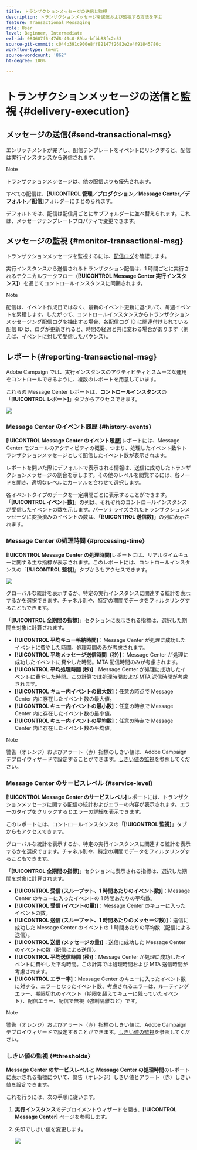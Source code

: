 ```yaml
---
title: トランザクションメッセージの送信と監視
description: トランザクションメッセージを送信および監視する方法を学ぶ
feature: Transactional Messaging
role: User
level: Beginner, Intermediate
exl-id: 084607f6-47d8-40c0-89ba-bfbb88fc2e53
source-git-commit: c044b391c900e8ff82147f2682e2e4f91845780c
workflow-type: tm+mt
source-wordcount: '862'
ht-degree: 100%

---
```


# トランザクションメッセージの送信と監視 {#delivery-execution}

## メッセージの送信{#send-transactional-msg}

エンリッチメントが完了し、配信テンプレートをイベントにリンクすると、配信は実行インスタンスから送信されます。

>[!NOTE]
>
>トランザクションメッセージは、他の配信よりも優先されます。

すべての配信は、**[!UICONTROL 管理／プロダクション／Message Center／デフォルト／配信]**&#x200B;フォルダーにまとめられます。

デフォルトでは、配信は配信月ごとにサブフォルダーに並べ替えられます。これは、メッセージテンプレートプロパティで変更できます。

## メッセージの監視 {#monitor-transactional-msg}

トランザクションメッセージを監視するには、[配信ログ](send.md)を確認します。

実行インスタンスから送信されるトランザクション配信は、1 時間ごとに実行されるテクニカルワークフロー（**[!UICONTROL Message Center 実行インスタンス]**）を通じてコントロールインスタンスに同期されます。

>[!NOTE]
>
>配信は、イベント作成日ではなく、最新のイベント更新に基づいて、毎週イベントを累積します。したがって、コントロールインスタンスからトランザクションメッセージング配信ログを抽出する場合、各配信ログ ID に関連付けられている配信 ID は、ログが更新されると、時間の経過と共に変わる場合があります（例えば、イベントに対して受信したバウンス）。

<!--
To monitor the activity and running of the execution instance(s), see [Transactional messaging reports](transactional-messaging-reports.md).-->

## レポート{#reporting-transactional-msg}

Adobe Campaign では、実行インスタンスのアクティビティとスムーズな運用をコントロールできるように、複数のレポートを用意しています。

これらの Message Center レポートは、**コントロールインスタンス**&#x200B;の「**[!UICONTROL レポート]**」タブからアクセスできます。

![](assets/mc-reports.png)

### Message Center のイベント履歴 {#history-events}

**[!UICONTROL Message Center のイベント履歴]**&#x200B;レポートには、Message Center モジュールのアクティビティの概要、つまり、処理したイベント数やトランザクションメッセージとして配信したイベント数が表示されます。

レポートを開いた際にデフォルトで表示される情報は、送信に成功したトランザクションメッセージの割合を示します。その他のレベルを閲覧するには、各ノードを開き、適切なレベルにカーソルを合わせて選択します。

各イベントタイプのデータを一定期間ごとに表示することができます。「**[!UICONTROL イベント数]**」の列は、それぞれのコントロールインスタンスが受信したイベントの数を示します。パーソナライズされたトランザクションメッセージに変換済みのイベントの数は、「**[!UICONTROL 送信数]**」の列に表示されます。


### Message Center の処理時間 {#processing-time}

**[!UICONTROL Message Center の処理時間]**&#x200B;レポートには、リアルタイムキューに関する主な指標が表示されます。このレポートには、コントロールインスタンスの「**[!UICONTROL 監視]**」タブからもアクセスできます。

![](assets/mc-processing-time-report.png)

グローバルな統計を表示するか、特定の実行インスタンスに関連する統計を表示するかを選択できます。チャネル別や、特定の期間でデータをフィルタリングすることもできます。

「**[!UICONTROL 全期間の指標]**」セクションに表示される指標は、選択した期間を対象に計算されます。

* **[!UICONTROL 平均キュー格納時間]**：Message Center が処理に成功したイベントに費やした時間。処理時間のみが考慮されます。
* **[!UICONTROL 平均メッセージ送信時間（秒）]**：Message Center が処理に成功したイベントに費やした時間。MTA 配信時間のみが考慮されます。
* **[!UICONTROL 平均処理時間 (秒)]**：Message Center が処理に成功したイベントに費やした時間。この計算では処理時間および MTA 送信時間が考慮されます。
* **[!UICONTROL キュー内イベントの最大数]**：任意の時点で Message Center 内に存在したイベント数の最大値。
* **[!UICONTROL キュー内イベントの最小数]**：任意の時点で Message Center 内に存在したイベント数の最小値。
* **[!UICONTROL キュー内イベントの平均数]**：任意の時点で Message Center 内に存在したイベント数の平均値。

>[!NOTE]
>
>警告（オレンジ）およびアラート（赤）指標のしきい値は、Adobe Campaign デプロイウィザードで設定することができます。[しきい値の監視](#thresholds)を参照してください。



### Message Center のサービスレベル {#service-level}

**[!UICONTROL Message Center のサービスレベル]**&#x200B;レポートには、トランザクションメッセージに関する配信の統計およびエラーの内容が表示されます。エラーのタイプをクリックするとエラーの詳細を表示できます。

このレポートには、コントロールインスタンスの「**[!UICONTROL 監視]**」タブからもアクセスできます。

グローバルな統計を表示するか、特定の実行インスタンスに関連する統計を表示するかを選択できます。チャネル別や、特定の期間でデータをフィルタリングすることもできます。

「**[!UICONTROL 全期間の指標]**」セクションに表示される指標は、選択した期間を対象に計算されます。

* **[!UICONTROL 受信 (スループット、1 時間あたりのイベント数)]**：Message Center のキューに入ったイベントの 1 時間あたりの平均数。
* **[!UICONTROL 受信 (イベントの量)]**：Message Center のキューに入ったイベントの数。
* **[!UICONTROL 送信 (スループット、1 時間あたりのメッセージ数)]**：送信に成功した Message Center のイベントの 1 時間あたりの平均数（配信による送信）。
* **[!UICONTROL 送信 (メッセージの量)]**：送信に成功した Message Center のイベントの数（配信による送信）。
* **[!UICONTROL 平均送信時間 (秒)]**：Message Center が処理に成功したイベントに費やした平均時間。この計算では処理時間および MTA 送信時間が考慮されます。
* **[!UICONTROL エラー率]**：Message Center のキューに入ったイベント数に対する、エラーとなったイベント数、考慮されるエラーは、ルーティングエラー、期限切れのイベント（期限を超えてキューに残っていたイベント）、配信エラー、配信で無視（強制隔離など）です。

>[!NOTE]
>
>警告（オレンジ）およびアラート（赤）指標のしきい値は、Adobe Campaign デプロイウィザードで設定することができます。[しきい値の監視](#thresholds)を参照してください。

### しきい値の監視 {#thresholds}

**Message Center のサービスレベル**&#x200B;と **Message Center の処理時間**&#x200B;のレポートに表示される指標について、警告（オレンジ）しきい値とアラート（赤）しきい値を設定できます。

これを行うには、次の手順に従います。

1. **実行インスタンス**&#x200B;でデプロイメントウィザードを開き、**[!UICONTROL Message Center]** ページを参照します。
1. 矢印でしきい値を変更します。

   ![](assets/mc-thresholds.png)
